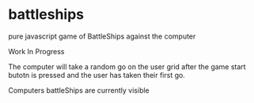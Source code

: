 # battleships
pure javascript game of BattleShips against the computer

Work In Progress

The computer will take a random go on the user grid after the game start butotn is pressed and the user has taken their first go.

Computers battleShips are currently visible

